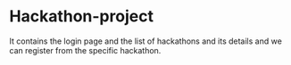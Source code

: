 # Hackathon-project
It contains the login page and the list of hackathons and its details and we can register from the specific hackathon.
